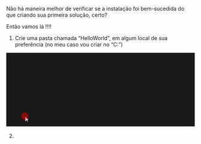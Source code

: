 Não há maneira melhor de verificar se a instalação foi bem-sucedida do que criando sua primeira solução, certo?

Então vamos lá !!!!

1. Crie uma pasta chamada “HelloWorld”, em algum local de sua preferência (no meu caso vou criar no “C:”)

![animacao.gif](/.attachments/animacao-e26c07c5-59d4-4de4-b6f9-bba3071872be.gif)

2. 